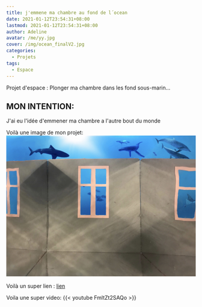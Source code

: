 ```yaml
---
title: j'emmene ma chambre au fond de l´ocean
date: 2021-01-12T23:54:31+08:00
lastmod: 2021-01-12T23:54:31+08:00
author: Adeline
avatar: /me/yy.jpg
cover: /img/ocean_finalV2.jpg
categories:
  - Projets
tags:
  - Espace
---
```


Projet d'espace : Plonger ma chambre dans les fond sous-marin...

<!--more-->

## MON INTENTION:

J'ai eu l'idée d'emmener ma chambre a l'autre bout du monde

Voilà une image de mon projet:
![Super image](/img/ocean_final.jpg)

Voilà un super lien :
[lien](https://lien.com)

Voila une super video:
{{< youtube FmltZt2SAQo >}}
